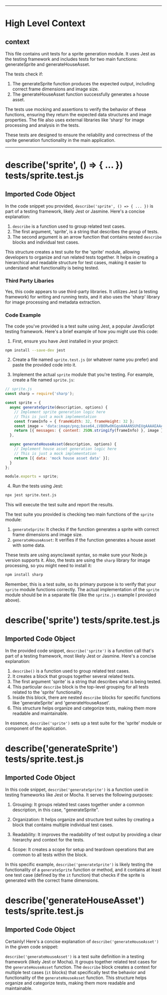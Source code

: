 

  ---
# High Level Context
## context
This file contains unit tests for a sprite generation module. It uses Jest as the testing framework and includes tests for two main functions: generateSprite and generateHouseAsset.

The tests check if:
1. The generateSprite function produces the expected output, including correct frame dimensions and image size.
2. The generateHouseAsset function successfully generates a house asset.

The tests use mocking and assertions to verify the behavior of these functions, ensuring they return the expected data structures and image properties. The file also uses external libraries like 'sharp' for image processing and analysis in the tests.

These tests are designed to ensure the reliability and correctness of the sprite generation functionality in the main application.


  

  
---
# describe('sprite', () => { ... }) tests/sprite.test.js
## Imported Code Object
In the code snippet you provided, `describe('sprite', () => { ... })` is part of a testing framework, likely Jest or Jasmine. Here's a concise explanation:

1. `describe` is a function used to group related test cases.
2. The first argument, 'sprite', is a string that describes the group of tests.
3. The second argument is an arrow function that contains nested `describe` blocks and individual test cases.

This structure creates a test suite for the 'sprite' module, allowing developers to organize and run related tests together. It helps in creating a hierarchical and readable structure for test cases, making it easier to understand what functionality is being tested.

### Third Party Libaries

Yes, this code appears to use third-party libraries. It utilizes Jest (a testing framework) for writing and running tests, and it also uses the 'sharp' library for image processing and metadata extraction.

### Code Example

The code you've provided is a test suite using Jest, a popular JavaScript testing framework. Here's a brief example of how you might use this code:

1. First, ensure you have Jest installed in your project:

```bash
npm install --save-dev jest
```

2. Create a file named `sprite.test.js` (or whatever name you prefer) and paste the provided code into it.

3. Implement the actual `sprite` module that you're testing. For example, create a file named `sprite.js`:

```javascript
// sprite.js
const sharp = require('sharp');

const sprite = {
  async generateSprite(description, options) {
    // Implement sprite generation logic here
    // This is just a mock implementation
    const frameInfo = { frameWidth: 32, frameHeight: 32 };
    const image = 'data:image/png;base64,iVBORw0KGgoAAAANSUhEUgAAAAEAAAABCAYAAAAfFcSJAAAACklEQVR4nGMAAQAABQABDQottAAAAABJRU5ErkJggg==';
    return [{ messages: { content: JSON.stringify(frameInfo) }, image }];
  },

  async generateHouseAsset(description, options) {
    // Implement house asset generation logic here
    // This is just a mock implementation
    return [{ data: 'mock house asset data' }];
  }
};

module.exports = sprite;
```

4. Run the tests using Jest:

```bash
npx jest sprite.test.js
```

This will execute the test suite and report the results.

The test suite you provided is checking two main functions of the `sprite` module:

1. `generateSprite`: It checks if the function generates a sprite with correct frame dimensions and image size.
2. `generateHouseAsset`: It verifies if the function generates a house asset with some data.

These tests are using async/await syntax, so make sure your Node.js version supports it. Also, the tests are using the `sharp` library for image processing, so you might need to install it:

```bash
npm install sharp
```

Remember, this is a test suite, so its primary purpose is to verify that your `sprite` module functions correctly. The actual implementation of the `sprite` module should be in a separate file (like the `sprite.js` example I provided above).

# describe('sprite') tests/sprite.test.js
## Imported Code Object
In the provided code snippet, `describe('sprite')` is a function call that's part of a testing framework, most likely Jest or Jasmine. Here's a concise explanation:

1. `describe()` is a function used to group related test cases.
2. It creates a block that groups together several related tests.
3. The first argument 'sprite' is a string that describes what is being tested.
4. This particular `describe` block is the top-level grouping for all tests related to the 'sprite' functionality.
5. Inside this block, there are nested `describe` blocks for specific functions like 'generateSprite' and 'generateHouseAsset'.
6. This structure helps organize and categorize tests, making them more readable and maintainable.

In essence, `describe('sprite')` sets up a test suite for the 'sprite' module or component of the application.

# describe('generateSprite') tests/sprite.test.js
## Imported Code Object
In this code snippet, `describe('generateSprite')` is a function used in testing frameworks like Jest or Mocha. It serves the following purposes:

1. Grouping: It groups related test cases together under a common description, in this case, "generateSprite".

2. Organization: It helps organize and structure test suites by creating a block that contains multiple individual test cases.

3. Readability: It improves the readability of test output by providing a clear hierarchy and context for the tests.

4. Scope: It creates a scope for setup and teardown operations that are common to all tests within the block.

In this specific example, `describe('generateSprite')` is likely testing the functionality of a `generateSprite` function or method, and it contains at least one test case (defined by the `it` function) that checks if the sprite is generated with the correct frame dimensions.

# describe('generateHouseAsset') tests/sprite.test.js
## Imported Code Object
Certainly! Here's a concise explanation of `describe('generateHouseAsset')` in the given code snippet:

`describe('generateHouseAsset')` is a test suite definition in a testing framework (likely Jest or Mocha). It groups together related test cases for the `generateHouseAsset` function. The `describe` block creates a context for multiple test cases (`it` blocks) that specifically test the behavior and functionality of the `generateHouseAsset` function. This structure helps organize and categorize tests, making them more readable and maintainable.

  